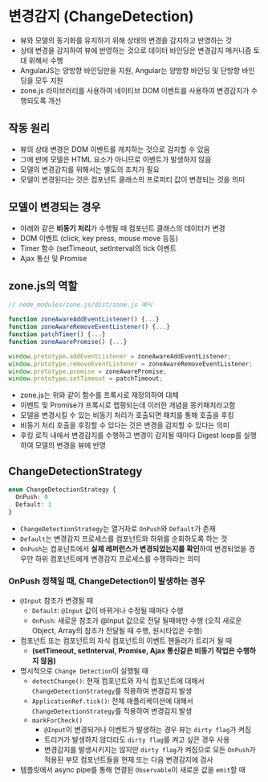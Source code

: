 # 변경감지 (ChangeDetection)

- 뷰와 모델의 동기화를 유지하기 위해 상태의 변경을 감지하고 반영하는 것
- 상태 변경을 감지하여 뷰에 반영하는 것으로 데이터 바인딩은 변경감지 메커니즘 토대 위해서 수행
- AngularJS는 양방향 바인딩만을 지원, Angular는 양방향 바인딩 및 단방향 바인딩을 모두 지원
- zone.js 라이브러리를 사용하여 네이티브 DOM 이벤트를 사용하여 변경감지가 수행되도록 개선

## 작동 원리

- 뷰의 상태 변경은 DOM 이벤트를 캐치하는 것으로 감지할 수 있음
- 그에 반에 모델은 HTML 요소가 아니므로 이벤트가 발생하지 않음
- 모델의 변경감지를 위해서는 별도의 조치가 필요
- 모델이 변경된다는 것은 컴포넌트 클래스의 프로퍼티 값이 변경되는 것을 의미

## 모델이 변경되는 경우

- 아래와 같은 **비동기 처리**가 수행될 때 컴포넌트 클래스의 데이터가 변경 
- DOM 이벤트 (click, key press, mouse move 등등)
- Timer 함수 (setTimeout, setInterval의 tick 이벤트
- Ajax 통신 및 Promise

## zone.js의 역할

```Javascript
// node_modules/zone.js/dist/zone.js 예시

function zoneAwareAddEventListener() {...}
function zoneAwareRemoveEventListener() {...}
function patchTimer() {...}
function zoneAwarePromise() {...}

window.prototype.addEventListener = zoneAwareAddEventListener;
window.prototype.removeEventListener = zoneAwareRemoveEventListener;
window.prototype.promise = zoneAwarePromise;
window.prototype.setTimeout = patchTimeout;
```

- zone.js는 위와 같이 함수를 프록시로 재정의하여 대체
- 이벤트 및 Promise가 프록시로 랩핑되는데 이러한 개념을 몽키패치라고함
- 모델을 변경시킬 수 있는 비동기 처리가 호출되면 패치를 통해 호출을 후킹
- 비동기 처리 호출을 후킹할 수 있다는 것은 변경을 감지할 수 있다는 의미
- 후킹 로직 내에서 변경감지를 수행하고 변경이 감지될 때마다 Digest loop를 실행하여 모델의 변경을 뷰에 반영

## ChangeDetectionStrategy

```Typescript
enum ChangeDetectionStrategy {
  OnPush: 0
  Default: 1
}
```

- `ChangeDetectionStrategy`는 열거자로 `OnPush`와 `Default`가 존재
- `Default`는 변경감지 프로세스를 컴포넌트와 하위를 순회하도록 하는 것
- `OnPush`는 컴포넌트에서 **실제 레퍼런스가 변경되었는지를 확인**하여 변경되었을 경우만 하위 컴포넌트에게 변경감지 프로세스를 수행하라는 의미

### OnPush 정책일 때, ChangeDetection이 발생하는 경우

- `@Input` 참조가 변경될 때
  - `Default`: `@Input` 값이 바뀌거나 수정될 때마다 수행
  - `OnPush`: 새로운 참조가 @Input 값으로 전달 될때에만 수행 (오직 새로운 Object, Array의 참조가 전달될 때 수행, 원시타입은 수행)
- 컴포넌트 또는 컴포넌트의 자식 컴포넌트의 이벤트 핸들러가 트리거 될 때
  - **(setTimeout, setInterval, Promise, Ajax 통신같은 비동기 작업은 수행하지 않음)**
- 명시적으로 `Change Detection`이 실행될 때
  - `detectChange()`: 현재 컴포넌트와 자식 컴포넌트에 대해서 `ChangeDetectionStrategy`를 적용하여 변경감지 발생
  - `ApplicationRef.tick()`: 전체 애플리케이션에 대해서 `ChangeDetectionStrategy`를 적용하여 변경감지 발생
  - `markForCheck()`
    - `@Input`이 변경되거나 이벤트가 발생하는 경우 뷰는 `dirty flag`가 켜짐
    - 트리거가 발생하지 않더라도 `dirty flag`를 켜고 싶은 경우 사용
    - 변경감지를 발생시키지는 않지만 `dirty flag`가 켜짐으로 모든 `OnPush`가 적용된 부모 컴포넌트들을 현재 또는 다음 변경감지에 검사
- 템플릿에서 async pipe를 통해 연결된 `Observable`이 새로운 값을 `emit`할 때
